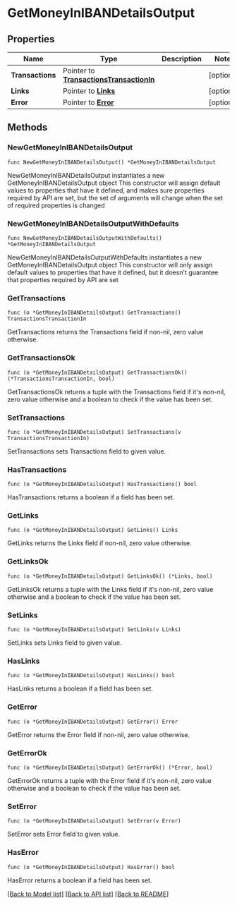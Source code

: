 # GetMoneyInIBANDetailsOutput

## Properties

Name | Type | Description | Notes
------------ | ------------- | ------------- | -------------
**Transactions** | Pointer to [**TransactionsTransactionIn**](TransactionsTransactionIn.md) |  | [optional] 
**Links** | Pointer to [**Links**](Links.md) |  | [optional] 
**Error** | Pointer to [**Error**](Error.md) |  | [optional] 

## Methods

### NewGetMoneyInIBANDetailsOutput

`func NewGetMoneyInIBANDetailsOutput() *GetMoneyInIBANDetailsOutput`

NewGetMoneyInIBANDetailsOutput instantiates a new GetMoneyInIBANDetailsOutput object
This constructor will assign default values to properties that have it defined,
and makes sure properties required by API are set, but the set of arguments
will change when the set of required properties is changed

### NewGetMoneyInIBANDetailsOutputWithDefaults

`func NewGetMoneyInIBANDetailsOutputWithDefaults() *GetMoneyInIBANDetailsOutput`

NewGetMoneyInIBANDetailsOutputWithDefaults instantiates a new GetMoneyInIBANDetailsOutput object
This constructor will only assign default values to properties that have it defined,
but it doesn't guarantee that properties required by API are set

### GetTransactions

`func (o *GetMoneyInIBANDetailsOutput) GetTransactions() TransactionsTransactionIn`

GetTransactions returns the Transactions field if non-nil, zero value otherwise.

### GetTransactionsOk

`func (o *GetMoneyInIBANDetailsOutput) GetTransactionsOk() (*TransactionsTransactionIn, bool)`

GetTransactionsOk returns a tuple with the Transactions field if it's non-nil, zero value otherwise
and a boolean to check if the value has been set.

### SetTransactions

`func (o *GetMoneyInIBANDetailsOutput) SetTransactions(v TransactionsTransactionIn)`

SetTransactions sets Transactions field to given value.

### HasTransactions

`func (o *GetMoneyInIBANDetailsOutput) HasTransactions() bool`

HasTransactions returns a boolean if a field has been set.

### GetLinks

`func (o *GetMoneyInIBANDetailsOutput) GetLinks() Links`

GetLinks returns the Links field if non-nil, zero value otherwise.

### GetLinksOk

`func (o *GetMoneyInIBANDetailsOutput) GetLinksOk() (*Links, bool)`

GetLinksOk returns a tuple with the Links field if it's non-nil, zero value otherwise
and a boolean to check if the value has been set.

### SetLinks

`func (o *GetMoneyInIBANDetailsOutput) SetLinks(v Links)`

SetLinks sets Links field to given value.

### HasLinks

`func (o *GetMoneyInIBANDetailsOutput) HasLinks() bool`

HasLinks returns a boolean if a field has been set.

### GetError

`func (o *GetMoneyInIBANDetailsOutput) GetError() Error`

GetError returns the Error field if non-nil, zero value otherwise.

### GetErrorOk

`func (o *GetMoneyInIBANDetailsOutput) GetErrorOk() (*Error, bool)`

GetErrorOk returns a tuple with the Error field if it's non-nil, zero value otherwise
and a boolean to check if the value has been set.

### SetError

`func (o *GetMoneyInIBANDetailsOutput) SetError(v Error)`

SetError sets Error field to given value.

### HasError

`func (o *GetMoneyInIBANDetailsOutput) HasError() bool`

HasError returns a boolean if a field has been set.


[[Back to Model list]](../README.md#documentation-for-models) [[Back to API list]](../README.md#documentation-for-api-endpoints) [[Back to README]](../README.md)


